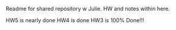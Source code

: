 Readme for shared repository w Julie. HW and notes within here. 

HW5 is nearly done
HW4 is done
HW3 is 100% Done!!!


